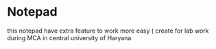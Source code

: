 # Notepad
this notepad have extra feature to work more easy ( create for lab work during MCA in central university of Haryana 
